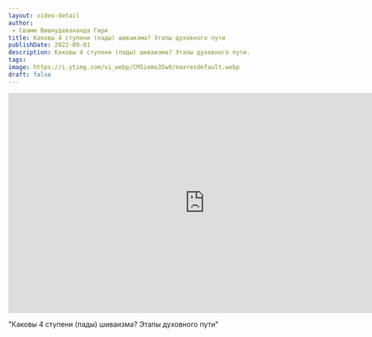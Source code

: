 ```yaml
---
layout: video-detail
author:
 - Свами Вишнудевананда Гири
title: Каковы 4 ступени (пады) шиваизма? Этапы духовного пути
publishDate: 2022-09-01
description: Каковы 4 ступени (пады) шиваизма? Этапы духовного пути. 
tags: 
image: https://i.ytimg.com/vi_webp/CM5iemo35w0/maxresdefault.webp
draft: false
---
```


<iframe width="790" height="444" src="https://www.youtube.com/embed/CM5iemo35w0" frameborder="0" allowfullscreen=""></iframe> 

  "Каковы 4 ступени (пады) шиваизма? Этапы духовного пути"

  

 